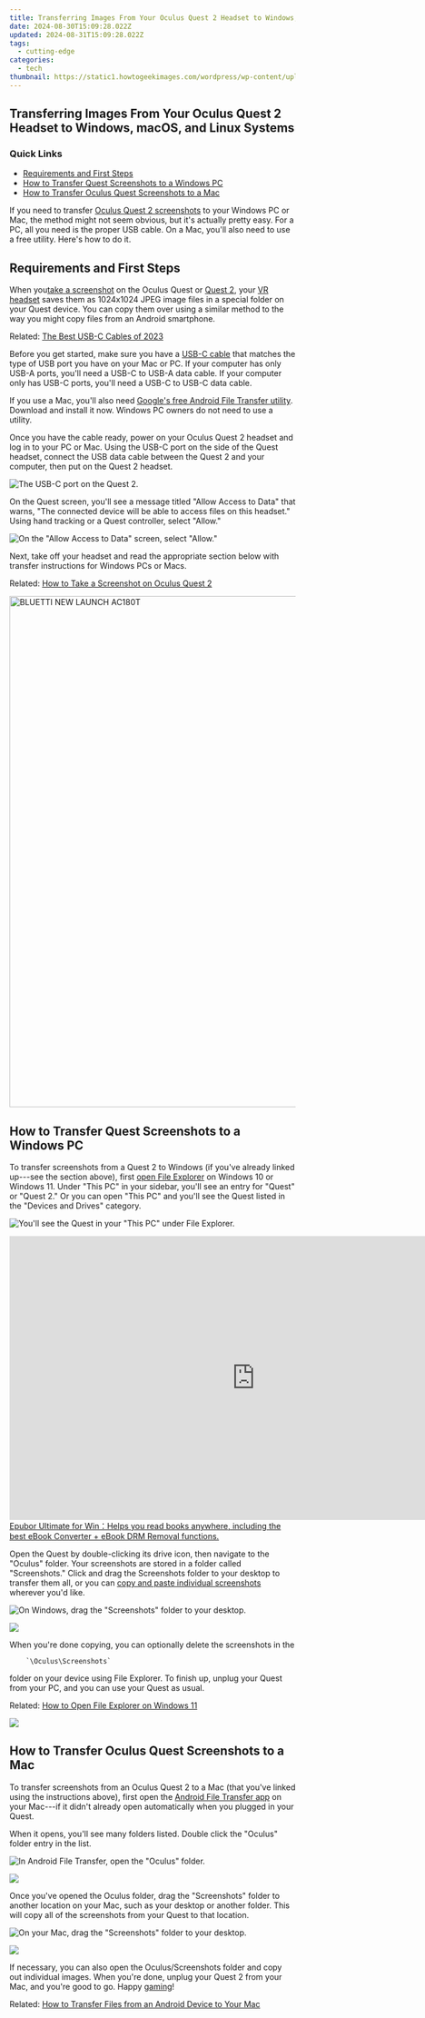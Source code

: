 ```yaml
---
title: Transferring Images From Your Oculus Quest 2 Headset to Windows, macOS, and Linux Systems
date: 2024-08-30T15:09:28.022Z
updated: 2024-08-31T15:09:28.022Z
tags:
  - cutting-edge
categories:
  - tech
thumbnail: https://static1.howtogeekimages.com/wordpress/wp-content/uploads/2021/12/oculus_quest2_hero_1200x675.jpg
---
```


## Transferring Images From Your Oculus Quest 2 Headset to Windows, macOS, and Linux Systems

### Quick Links

* [Requirements and First Steps](https://facebook-video-footage.techidaily.com/updated-2024-approved-digital-cash-kings-leading-youtube-creators/)
* [How to Transfer Quest Screenshots to a Windows PC](https://youtube-videos.techidaily.com/craft-a-memorable-first-snap-your-shorts-thumbnail-blueprint-for-2024/)
* [How to Transfer Oculus Quest Screenshots to a Mac](https://iphone-unlock.techidaily.com/resolve-your-iphone-11-pro-max-keeps-asking-for-outlook-password-drfone-by-drfone-ios/)

 If you need to transfer [Oculus Quest 2 screenshots](https://some-techniques.techidaily.com/freely-accessing-pinterest-vids-top-5-free-downloader-rankings-for-2024/) to your Windows PC or Mac, the method might not seem obvious, but it's actually pretty easy. For a PC, all you need is the proper USB cable. On a Mac, you'll also need to use a free utility. Here's how to do it.

##  Requirements and First Steps

 When you[take a screenshot](https://some-techniques.techidaily.com/freely-accessing-pinterest-vids-top-5-free-downloader-rankings-for-2024/) on the Oculus Quest or [Quest 2](https://youtube-sure.techidaily.com/024-approved-how-much-cash-can-you-score-for-watching-a-million-videos/), your [VR headset](https://vp-tips.techidaily.com/visual-harmony-ios-and-macos-photoviewer-blend/) saves them as 1024x1024 JPEG image files in a special folder on your Quest device. You can copy them over using a similar method to the way you might copy files from an Android smartphone.

Related: [The Best USB-C Cables of 2023](https://games-able.techidaily.com/bypassing-steam-disconnection-in-windows-11/) 

 Before you get started, make sure you have a [USB-C cable](https://games-able.techidaily.com/bypassing-steam-disconnection-in-windows-11/) that matches the type of USB port you have on your Mac or PC. If your computer has only USB-A ports, you'll need a USB-C to USB-A data cable. If your computer only has USB-C ports, you'll need a USB-C to USB-C data cable.

 If you use a Mac, you'll also need [Google's free Android File Transfer utility](https://www.android.com/filetransfer/). Download and install it now. Windows PC owners do not need to use a utility.

 Once you have the cable ready, power on your Oculus Quest 2 headset and log in to your PC or Mac. Using the USB-C port on the side of the Quest headset, connect the USB data cable between the Quest 2 and your computer, then put on the Quest 2 headset.

![The USB-C port on the Quest 2.](https://static1.howtogeekimages.com/wordpress/wp-content/uploads/2022/01/oculus_quest_2_usb_port.jpg) 

 On the Quest screen, you'll see a message titled "Allow Access to Data" that warns, "The connected device will be able to access files on this headset." Using hand tracking or a Quest controller, select "Allow."

![On the "Allow Access to Data" screen, select "Allow."](https://static1.howtogeekimages.com/wordpress/wp-content/uploads/2022/01/quest_allow_access_to_data.jpg) 

 Next, take off your headset and read the appropriate section below with transfer instructions for Windows PCs or Macs.

Related: [How to Take a Screenshot on Oculus Quest 2](https://some-techniques.techidaily.com/freely-accessing-pinterest-vids-top-5-free-downloader-rankings-for-2024/) 

<!-- affiliate ads begin -->
<a href="https://bluettide.pxf.io/c/5597632/2042332/17092" target="_top" id="2042332"><img src="//a.impactradius-go.com/display-ad/17092-2042332" border="0" alt="BLUETTI NEW LAUNCH AC180T" width="960" height="900"/></a><img height="0" width="0" src="https://imp.pxf.io/i/5597632/2042332/17092" style="position:absolute;visibility:hidden;" border="0" />
<!-- affiliate ads end -->
##  How to Transfer Quest Screenshots to a Windows PC

 To transfer screenshots from a Quest 2 to Windows (if you've already linked up---see the section above), first [open File Explorer](https://pokemon-go-android.techidaily.com/how-to-get-and-use-pokemon-go-promo-codes-on-realme-c67-4g-drfone-by-drfone-virtual-android/) on Windows 10 or Windows 11\. Under "This PC" in your sidebar, you'll see an entry for "Quest" or "Quest 2." Or you can open "This PC" and you'll see the Quest listed in the "Devices and Drives" category.

![You'll see the Quest in your "This PC" under File Explorer.](https://static1.howtogeekimages.com/wordpress/wp-content/uploads/2022/01/quest_in_windows_explorer.jpg) 

<!-- affiliate ads begin -->
<a href="https://secure.2checkout.com/order/checkout.php?PRODS=4599951&QTY=1&AFFILIATE=108875&CART=1"><iframe width="864" height="500" src="https://www.youtube.com/embed/jVnfr5HudQw" title="The Latest and Easiest Solution to Remove Kindle DRM on Windows (without Degrading)" frameborder="0" allow="accelerometer; autoplay; clipboard-write; encrypted-media; gyroscope; picture-in-picture; web-share" referrerpolicy="strict-origin-when-cross-origin" allowfullscreen></iframe>
Epubor Ultimate for Win：Helps you read books anywhere, including the best eBook Converter + eBook DRM Removal functions.</a>
<!-- affiliate ads end -->
 Open the Quest by double-clicking its drive icon, then navigate to the "Oculus" folder. Your screenshots are stored in a folder called "Screenshots." Click and drag the Screenshots folder to your desktop to transfer them all, or you can [copy and paste individual screenshots](https://twitter-videos.techidaily.com/new-in-2024-gain-twitter-gifs-for-pc-download-made-simple/) wherever you'd like.

![On Windows, drag the "Screenshots" folder to your desktop.](https://static1.howtogeekimages.com/wordpress/wp-content/uploads/2022/01/win_oculus_drag_to_desktop.jpg) 

<!-- affiliate ads begin -->
<a href="https://secure.2checkout.com/order/checkout.php?PRODS=37100474&QTY=1&AFFILIATE=108875&CART=1"><img src="https://awario.com/images/pages/index/img-platform-ui-1280@1x.avif" border="0"></a>
<!-- affiliate ads end -->
 When you're done copying, you can optionally delete the screenshots in the 

        `\Oculus\Screenshots`
    
 folder on your device using File Explorer. To finish up, unplug your Quest from your PC, and you can use your Quest as usual.

Related: [How to Open File Explorer on Windows 11](https://pokemon-go-android.techidaily.com/how-to-get-and-use-pokemon-go-promo-codes-on-realme-c67-4g-drfone-by-drfone-virtual-android/) 

<!-- affiliate ads begin -->
<a href="https://store.massmailsoftware.com/order/checkout.php?PRODS=1300375&QTY=1&AFFILIATE=108875&CART=1"><img src="https://secure.avangate.com/images/merchant/dc87c13749315c7217cdc4ac692e704c/banera_for_partners-15_%281%29.jpg" border="0"></a>
<!-- affiliate ads end -->
##  How to Transfer Oculus Quest Screenshots to a Mac

 To transfer screenshots from an Oculus Quest 2 to a Mac (that you've linked using the instructions above), first open the [Android File Transfer app](https://instagram-videos.techidaily.com/updated-creating-stunning-instagram-profile-screenshots/) on your Mac---if it didn't already open automatically when you plugged in your Quest.

 When it opens, you'll see many folders listed. Double click the "Oculus" folder entry in the list.

![In Android File Transfer, open the "Oculus" folder.](https://static1.howtogeekimages.com/wordpress/wp-content/uploads/2022/01/oculus_on_mac_folder.jpg) 

<!-- affiliate ads begin -->
<a href="https://store.nero.com/order/checkout.php?PRODS=22889392&QTY=1&AFFILIATE=108875&CART=1"><img src="http://webstatic.nero.com/nero2015-com-wAssets/img/affiliate/media/banner728-90eng.jpg" border="0"></a>
<!-- affiliate ads end -->
 Once you've opened the Oculus folder, drag the "Screenshots" folder to another location on your Mac, such as your desktop or another folder. This will copy all of the screenshots from your Quest to that location.

![On your Mac, drag the "Screenshots" folder to your desktop.](https://static1.howtogeekimages.com/wordpress/wp-content/uploads/2022/01/mac_oculus_drag_to_desktop.jpg) 

<!-- affiliate ads begin -->
<a href="https://secure.2checkout.com/order/checkout.php?PRODS=4940312&QTY=1&AFFILIATE=108875&CART=1"><img src="https://secure.avangate.com/images/merchant/333ac5d90817d69113471fbb6e531bee/sps-partnership-728x90eng.png" border="0"></a>
<!-- affiliate ads end -->
 If necessary, you can also open the Oculus/Screenshots folder and copy out individual images. When you're done, unplug your Quest 2 from your Mac, and you're good to go. Happy [gaming](https://youtube-help.techidaily.com/2024-approved-gain-traction-on-youtube-surpass-10000-viewer-count-for-affiliate-rewards/)!

Related: [How to Transfer Files from an Android Device to Your Mac](https://instagram-videos.techidaily.com/updated-creating-stunning-instagram-profile-screenshots/)

<ins class="adsbygoogle"
     style="display:block"
     data-ad-format="autorelaxed"
     data-ad-client="ca-pub-7571918770474297"
     data-ad-slot="1223367746"></ins>



<ins class="adsbygoogle"
     style="display:block"
     data-ad-client="ca-pub-7571918770474297"
     data-ad-slot="8358498916"
     data-ad-format="auto"
     data-full-width-responsive="true"></ins>


